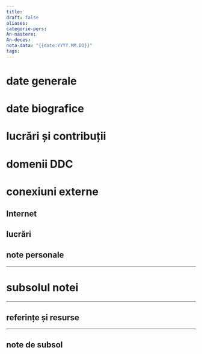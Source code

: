 ```yaml
---
title: 
draft: false
aliases: 
categorie-pers: 
An-nastere: 
An-deces: 
nota-data: "{{date:YYYY.MM.DD}}"
tags: 
---
```


# date generale

# date biografice

# lucrări și contribuții

# domenii DDC

# conexiuni externe
## Internet

## lucrări

## note personale



---
# subsolul notei
---
## referințe și resurse


---
## note de subsol  